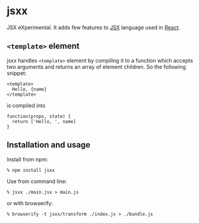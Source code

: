 # jsxx

JSX eXperimental. It adds few features to [JSX][jsx] language used in
[React][react].

## `<template>` element

jsxx handles `<template>` element by compiling it to a function which accepts
two arguments and returns an array of element children. So the following
snippet:

    <template>
      Hello, {name}
    </template>

is compiled into

    function(props, state) {
      return ['Hello, ', name]
    }

## Installation and usage

Install from npm:

    % npm install jsxx

Use from command line:

    % jsxx ./main.jsx > main.js

or with browserify:

    % browserify -t jsxx/transform ./index.js > ./bundle.js

[jsx]: http://facebook.github.io/react/docs/jsx-in-depth.html
[react]: http://facebook.github.io/react/
